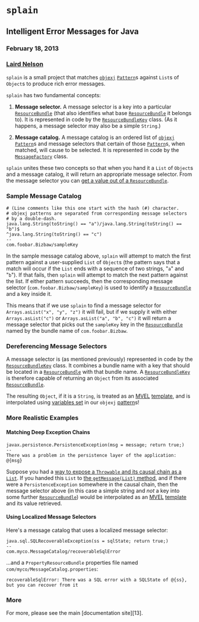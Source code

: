 <!-- -*- markdown -*- -->
# `splain`

## Intelligent Error Messages for Java

### February 18, 2013

### [Laird Nelson][1]

`splain` is a small project that matches [`objexj`][2] [`Pattern`][7]s
against `List`s of `Object`s to produce rich error messages.

`splain` has two fundamental concepts:

 1. **Message selector.** A message selector is a key into a
    particular [`ResourceBundle`][3] (that also identifies what base
    [`ResourceBundle`][3] it belongs to).  It is represented in code
    by the [`ResourceBundleKey`][8] class.  (As it happens, a message
    selector may also be a simple `String`.)
    
 2. **Message catalog.** A message catalog is an ordered list of
    [`objexj`][2] [`Pattern`][7]s and message selectors that certain
    of those [`Pattern`][7]s, when matched, will cause to be selected.
    It is represented in code by the [`MessageFactory`][9] class.

`splain` unites these two concepts so that when you hand it a `List`
of `Object`s and a message catalog, it will return an appropriate
message selector.  From the message selector you can
[get a value out of a `ResourceBundle`][4].

### Sample Message Catalog

    # (Line comments like this one start with the hash (#) character.
    # objexj patterns are separated from corresponding message selectors
    # by a double-dash.
    java.lang.String(toString() == "a")/java.lang.String(toString() == "b")$
    ^java.lang.String(toString() == "c")
    --
    com.foobar.Bizbaw/sampleKey
    
In the sample message catalog above, `splain` will attempt to match
the first pattern against a user-supplied `List` of `Object`s (the
pattern says that a match will occur if the `List` ends with a
sequence of two strings, "`a`" and "`b`").  If that fails, then
`splain` will attempt to match the next pattern against the list.  If
either pattern succeeds, then the corresponding message selector
(`com.foobar.Bizbaw/sampleKey`) is used to identify a
[`ResourceBundle`][3] and a key inside it.

This means that if we use `splain` to find a message selector for
`Arrays.asList("x", "y", "z")` it will fail, but if we supply it with
either `Arrays.asList("c")` or `Arrays.asList("a", "b", "c")` it will
return a message selector that picks out the `sampleKey` key in the
[`ResourceBundle`][3] named by the bundle name of `com.foobar.Bizbaw`.

### Dereferencing Message Selectors

A message selector is (as mentioned previously) represented in code by
the [`ResourceBundleKey`][8] class.  It combines a bundle name with a
key that should be located in a [`ResourceBundle`][3] with that bundle
name.  A [`ResourceBundleKey`][8] is therefore capable of returning an
`Object` from its associated [`ResourceBundle`][4].

The resulting `Object`, if it is a `String`, is treated as an
[MVEL][5] [template][6], and is interpolated using [variables set][10]
in our `objexj` [pattern][7]s!

### More Realistic Examples

#### Matching Deep Exception Chains

    javax.persistence.PersistenceException(msg = message; return true;)
    --
    There was a problem in the persistence layer of the application: @{msg}
    
Suppose you had a
[way to expose a `Throwable` and its causal chain as a `List`][11].
If you handed this `List` to [the `getMessage(List)` method][12], and
if there were a `PersistenceException` somewhere in the causal chain,
then the message selector above (in this case a simple string and
<em>not</em> a key into some further [`ResourceBundle`][3]) would be
interpolated as an [MVEL][5] [template][6] and its value retrieved.

#### Using Localized Message Selectors

Here's a message catalog that uses a localized message selector:

    java.sql.SQLRecoverableException(ss = sqlState; return true;)
    --
    com.myco.MessageCatalog/recoverableSqlError

...and a `PropertyResourceBundle` properties file named
`com/myco/MessageCatalog.properties`:

    recoverableSqlError: There was a SQL error with a SQLState of @{ss}, but you can recover from it

### More

For more, please see the main [documentation site][13].

[1]: http://about.me/lairdnelson
[2]: http://ljnelson.github.com/objexj
[3]: http://docs.oracle.com/javase/6/docs/api/java/util/ResourceBundle.html
[4]: http://docs.oracle.com/javase/6/docs/api/java/util/ResourceBundle.html#getObject(java.lang.String)
[5]: http://mvel.codehaus.org/
[6]: http://mvel.codehaus.org/MVEL+2.0+Templating+Guide
[7]: http://ljnelson.github.com/objexj/apidocs/com/edugility/objexj/Pattern.html
[8]: http://ljnelson.github.com/splain/apidocs/com/edugility/splain/ResourceBundleKey.html
[9]: http://ljnelson.github.com/splain/apidocs/com/edugility/splain/MessageFactory.html
[10]: http://ljnelson.github.com/objexj/apidocs/com/edugility/objexj/Matcher.html#getVariables()
[11]: http://ljnelson.github.com/edugility-throwables/apidocs/com/edugility/throwables/ThrowableList.html
[12]: http://ljnelson.github.com/splain/apidocs/com/edugility/splain/MessageFactory.html#getMessage(List)
